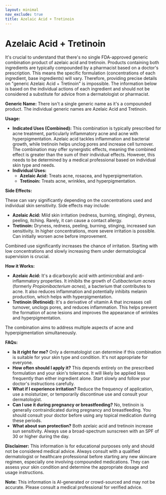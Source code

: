 ```yaml
---
layout: minimal
nav_exclude: true
title: Azelaic Acid + Tretinoin
---
```


# Azelaic Acid + Tretinoin

It's crucial to understand that there's no single FDA-approved generic combination product of azelaic acid and tretinoin.  Products containing both ingredients are typically compounded by a pharmacist based on a doctor's prescription. This means the specific formulation (concentrations of each ingredient, base ingredients) will vary.  Therefore, providing precise details on "generic Azelaic Acid + Tretinoin" is impossible.  The information below is based on the individual actions of each ingredient and should not be considered a substitute for advice from a dermatologist or pharmacist.

**Generic Name:**  There isn't a single generic name as it's a compounded product. The individual generic names are Azelaic Acid and Tretinoin.

**Usage:**

* **Indicated Uses (Combined):** This combination is typically prescribed for acne treatment, particularly inflammatory acne and acne with hyperpigmentation.  Azelaic acid tackles inflammation and bacterial growth, while tretinoin helps unclog pores and increase cell turnover.  The combination may offer synergistic effects, meaning the combined effect is greater than the sum of their individual effects.  However, this needs to be determined by a medical professional based on individual skin type and needs.
* **Individual Uses:**
    * **Azelaic Acid:** Treats acne, rosacea, and hyperpigmentation.
    * **Tretinoin:** Treats acne, wrinkles, and hyperpigmentation.

**Side Effects:**

These can vary significantly depending on the concentrations used and individual skin sensitivity. Side effects may include:

* **Azelaic Acid:**  Mild skin irritation (redness, burning, stinging), dryness, peeling, itching.  Rarely, it can cause a contact allergy.
* **Tretinoin:**  Dryness, redness, peeling, burning, stinging, increased sun sensitivity.  In higher concentrations, more severe irritation is possible.  Can initially worsen acne before improvement.

Combined use significantly increases the chance of irritation. Starting with low concentrations and slowly increasing them under dermatological supervision is crucial.

**How it Works:**

* **Azelaic Acid:** It's a dicarboxylic acid with antimicrobial and anti-inflammatory properties. It inhibits the growth of *Cutibacterium acnes* (formerly *Propionibacterium acnes*), a bacterium that contributes to acne. It also reduces inflammation and potentially inhibits melanin production, which helps with hyperpigmentation.
* **Tretinoin (Retinoid):** It's a derivative of vitamin A that increases cell turnover, unclogs pores, and reduces inflammation. This helps prevent the formation of acne lesions and improves the appearance of wrinkles and hyperpigmentation.

The combination aims to address multiple aspects of acne and hyperpigmentation simultaneously.

**FAQs:**

* **Is it right for me?** Only a dermatologist can determine if this combination is suitable for your skin type and condition.  It's not appropriate for everyone.
* **How often should I apply it?**  This depends entirely on the prescribed formulation and your skin's tolerance. It will likely be applied less frequently than either ingredient alone.  Start slowly and follow your doctor's instructions carefully.
* **What if I experience irritation?**  Reduce the frequency of application, use a moisturizer, or temporarily discontinue use and consult your dermatologist.
* **Can I use it during pregnancy or breastfeeding?** No, tretinoin is generally contraindicated during pregnancy and breastfeeding.  You should consult your doctor before using any topical medication during these periods.
* **What about sun protection?**  Both azelaic acid and tretinoin increase sun sensitivity.  Always use a broad-spectrum sunscreen with an SPF of 30 or higher during the day.


**Disclaimer:** This information is for educational purposes only and should not be considered medical advice. Always consult with a qualified dermatologist or healthcare professional before starting any new skincare regimen, especially one involving compounded medications. They can assess your skin condition and determine the appropriate dosage and usage instructions.


**Note:** This information is AI-generated or crowd-sourced and may not be accurate. Please consult a medical professional for verified advice.